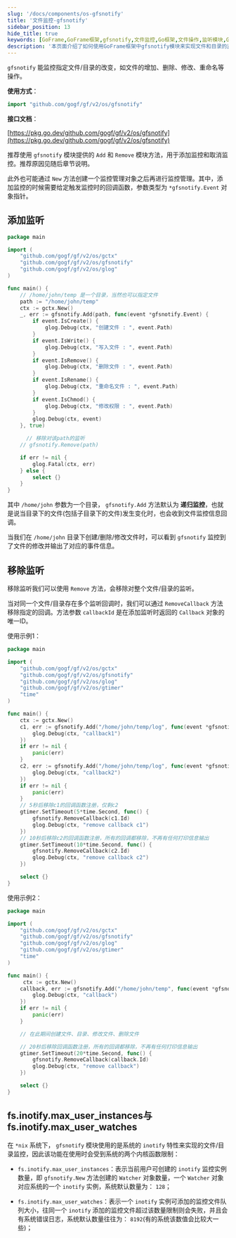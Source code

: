```yaml
---
slug: '/docs/components/os-gfsnotify'
title: '文件监控-gfsnotify'
sidebar_position: 13
hide_title: true
keywords: [GoFrame,GoFrame框架,gfsnotify,文件监控,Go框架,文件操作,监听模块,Go开发,系统监控,目录监控]
description: '本页面介绍了如何使用GoFrame框架中gfsnotify模块来实现文件和目录的监控。gfsnotify能够检测文件的增加、删除、修改、重命名等变动操作，并提供方便的接口函数如Add和Remove进行监听和取消监听操作。适用于*nix系统的inotify机制，在使用时会受到系统内核参数的限制。通过实例代码展示如何设置、移除监听及进行文件操作监控。'
---
```


`gfsnotify` 能监控指定文件/目录的改变，如文件的增加、删除、修改、重命名等操作。

**使用方式**：

```go
import "github.com/gogf/gf/v2/os/gfsnotify"
```

**接口文档**：

[https://pkg.go.dev/github.com/gogf/gf/v2/os/gfsnotify](https://pkg.go.dev/github.com/gogf/gf/v2/os/gfsnotify)

推荐使用 `gfsnotify` 模块提供的 `Add` 和 `Remove` 模块方法，用于添加监控和取消监控。推荐原因见随后章节说明。

此外也可能通过 `New` 方法创建一个监控管理对象之后再进行监控管理。其中，添加监控的时候需要给定触发监控时的回调函数，参数类型为 `*gfsnotify.Event` 对象指针。

## 添加监听

```go
package main

import (
    "github.com/gogf/gf/v2/os/gctx"
    "github.com/gogf/gf/v2/os/gfsnotify"
    "github.com/gogf/gf/v2/os/glog"
)

func main() {
    // /home/john/temp 是一个目录，当然也可以指定文件
    path := "/home/john/temp"
    ctx := gctx.New()
    _, err := gfsnotify.Add(path, func(event *gfsnotify.Event) {
        if event.IsCreate() {
            glog.Debug(ctx, "创建文件 : ", event.Path)
        }
        if event.IsWrite() {
            glog.Debug(ctx, "写入文件 : ", event.Path)
        }
        if event.IsRemove() {
            glog.Debug(ctx, "删除文件 : ", event.Path)
        }
        if event.IsRename() {
            glog.Debug(ctx, "重命名文件 : ", event.Path)
        }
        if event.IsChmod() {
            glog.Debug(ctx, "修改权限 : ", event.Path)
        }
        glog.Debug(ctx, event)
    }, true)

      // 移除对该path的监听
    // gfsnotify.Remove(path)

    if err != nil {
        glog.Fatal(ctx, err)
    } else {
        select {}
    }
}
```

其中 `/home/john` 参数为一个目录， `gfsnotify.Add` 方法默认为 **递归监控**，也就是说当目录下的文件(包括子目录下的文件)发生变化时，也会收到文件监控信息回调。

当我们在 `/home/john` 目录下创建/删除/修改文件时，可以看到 `gfsnotify` 监控到了文件的修改并输出了对应的事件信息。

## 移除监听

移除监听我们可以使用 `Remove` 方法，会移除对整个文件/目录的监听。

当对同一个文件/目录存在多个监听回调时，我们可以通过 `RemoveCallback` 方法移除指定的回调。方法参数 `callbackId` 是在添加监听时返回的 `Callback` 对象的唯一ID。

使用示例1：

```go
package main

import (
    "github.com/gogf/gf/v2/os/gctx"
    "github.com/gogf/gf/v2/os/gfsnotify"
    "github.com/gogf/gf/v2/os/glog"
    "github.com/gogf/gf/v2/os/gtimer"
    "time"
)

func main() {
    ctx := gctx.New()
    c1, err := gfsnotify.Add("/home/john/temp/log", func(event *gfsnotify.Event) {
        glog.Debug(ctx, "callback1")
    })
    if err != nil {
        panic(err)
    }
    c2, err := gfsnotify.Add("/home/john/temp/log", func(event *gfsnotify.Event) {
        glog.Debug(ctx, "callback2")
    })
    if err != nil {
        panic(err)
    }
    // 5秒后移除c1的回调函数注册，仅剩c2
    gtimer.SetTimeout(5*time.Second, func() {
        gfsnotify.RemoveCallback(c1.Id)
        glog.Debug(ctx, "remove callback c1")
    })
    // 10秒后移除c2的回调函数注册，所有的回调都移除，不再有任何打印信息输出
    gtimer.SetTimeout(10*time.Second, func() {
        gfsnotify.RemoveCallback(c2.Id)
        glog.Debug(ctx, "remove callback c2")
    })

    select {}
}
```

使用示例2：

```go
package main

import (
    "github.com/gogf/gf/v2/os/gctx"
    "github.com/gogf/gf/v2/os/gfsnotify"
    "github.com/gogf/gf/v2/os/glog"
    "github.com/gogf/gf/v2/os/gtimer"
    "time"
)

func main() {
     ctx := gctx.New()
    callback, err := gfsnotify.Add("/home/john/temp", func(event *gfsnotify.Event) {
        glog.Debug(ctx, "callback")
    })
    if err != nil {
        panic(err)
    }

    // 在此期间创建文件、目录、修改文件、删除文件

    // 20秒后移除回调函数注册，所有的回调都移除，不再有任何打印信息输出
    gtimer.SetTimeout(20*time.Second, func() {
        gfsnotify.RemoveCallback(callback.Id)
        glog.Debug(ctx, "remove callback")
    })

    select {}
}
```

## fs.inotify.max\_user\_instances与fs.inotify.max\_user\_watches

在 `*nix` 系统下， `gfsnotify` 模块使用的是系统的 `inotify` 特性来实现的文件/目录监控，因此该功能在使用时会受到系统的两个内核函数限制：

- `fs.inotify.max_user_instances`：表示当前用户可创建的 `inotify` 监控实例数量，即 `gfsnotify.New` 方法创建的 `Watcher` 对象数量，一个 `Watcher` 对象对应系统的一个 `inotify` 实例，系统默认数量为： `128`；

- `fs.inotify.max_user_watches`：表示一个 `inotify` 实例可添加的监控文件队列大小，往同一个 `inotify` 添加的监控文件超过该数量限制则会失败，并且会有系统错误日志，系统默认数量往往为： `8192`(有的系统该数值会比较大一些)；